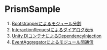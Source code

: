 # PrismSample

1. [Bootstrapperによるモジュール分割](Bootstrapper/README.md)
1. [InteractionRequestによるダイアログ表示](InteractionRequest/README.md)
1. [Unity DIコンテナによるDependencyInjection](DIContainer/README.md)
1. [EventAggregatorによるモジュール間通信](EventAggregator/README.md)
